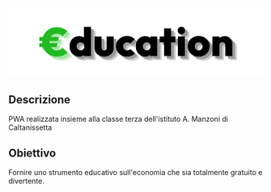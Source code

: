 <picture>
  <source media="(prefers-color-scheme: dark)" srcset="https://github.com/Mikexezy/Education/blob/master/headerLogoLight.png" alt="€DUCATION"/>
  <img src="https://github.com/Mikexezy/Education/blob/master/headerLogo.png" alt="€DUCATION"/>
</picture>

## Descrizione
PWA realizzata insieme alla classe terza dell'istituto A. Manzoni di Caltanissetta

## Obiettivo
Fornire uno strumento educativo sull'economia che sia totalmente gratuito e divertente.
